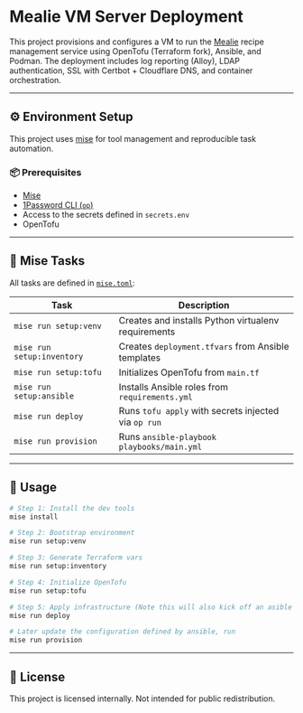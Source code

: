# Mealie VM Server Deployment

This project provisions and configures a VM to run the
[Mealie](https://mealie.io) recipe management service using OpenTofu (Terraform
fork), Ansible, and Podman. The deployment includes log reporting (Alloy), LDAP
authentication, SSL with Certbot + Cloudflare DNS, and container orchestration.

---

## ⚙️ Environment Setup

This project uses [mise](https://mise.jdx.dev) for tool management and
reproducible task automation.

### 📦 Prerequisites

* [Mise](https://mise.jdx.dev)
* [1Password CLI (`op`)](https://developer.1password.com/docs/cli)
* Access to the secrets defined in `secrets.env`
* OpenTofu

---

## 🧰 Mise Tasks

All tasks are defined in [`mise.toml`](./mise.toml):

| Task                       | Description                                          |
| -------------------------- | ---------------------------------------------------- |
| `mise run setup:venv`      | Creates and installs Python virtualenv requirements  |
| `mise run setup:inventory` | Creates `deployment.tfvars` from Ansible templates   |
| `mise run setup:tofu`      | Initializes OpenTofu from `main.tf`                  |
| `mise run setup:ansible`   | Installs Ansible roles from `requirements.yml`       |
| `mise run deploy`          | Runs `tofu apply` with secrets injected via `op run` |
| `mise run provision`       | Runs `ansible-playbook playbooks/main.yml`           |

---

## 🚀 Usage

```bash
# Step 1: Install the dev tools
mise install

# Step 2: Bootstrap environment
mise run setup:venv

# Step 3: Generate Terraform vars
mise run setup:inventory

# Step 4: Initialize OpenTofu
mise run setup:tofu

# Step 5: Apply infrastructure (Note this will also kick off an asible run.)
mise run deploy

# Later update the configuration defined by ansible, run
mise run provision
```

---

## 📄 License

This project is licensed internally. Not intended for public redistribution.

